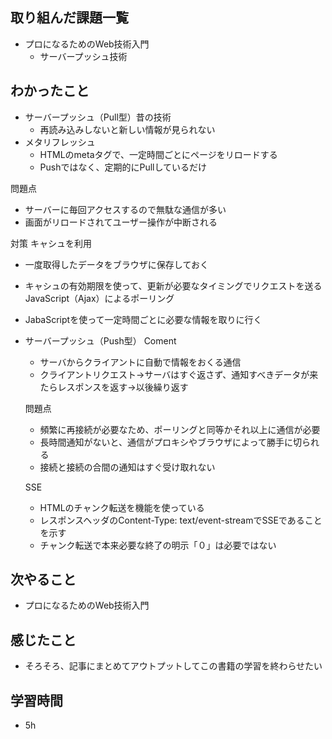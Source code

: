 ## 取り組んだ課題一覧
- プロになるためのWeb技術入門
    - サーバープッシュ技術
## わかったこと
- サーバープッシュ（Pull型）昔の技術
    - 再読み込みしないと新しい情報が見られない
- メタリフレッシュ
    - HTMLのmetaタグで、一定時間ごとにページをリロードする
    - Pushではなく、定期的にPullしているだけ  

問題点
- サーバーに毎回アクセスするので無駄な通信が多い
- 画面がリロードされてユーザー操作が中断される  

対策
キャシュを利用
- 一度取得したデータをブラウザに保存しておく
- キャシュの有効期限を使って、更新が必要なタイミングでリクエストを送る
JavaScript（Ajax）によるポーリング
- JabaScriptを使って一定時間ごとに必要な情報を取りに行く

- サーバープッシュ（Push型）
Coment
    - サーバからクライアントに自動で情報をおくる通信
    - クライアントリクエスト→サーバはすぐ返さず、通知すべきデータが来たらレスポンスを返す→以後繰り返す  

    問題点
    - 頻繁に再接続が必要なため、ポーリングと同等かそれ以上に通信が必要
    - 長時間通知がないと、通信がプロキシやブラウザによって勝手に切られる
    - 接続と接続の合間の通知はすぐ受け取れない

    SSE
    - HTMLのチャンク転送を機能を使っている
    - レスポンスヘッダのContent-Type: text/event-streamでSSEであることを示す
    - チャンク転送で本来必要な終了の明示「０」は必要ではない
## 次やること
- プロになるためのWeb技術入門
## 感じたこと
- そろそろ、記事にまとめてアウトプットしてこの書籍の学習を終わらせたい
## 学習時間
- 5h 